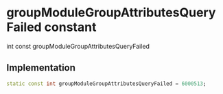 


# groupModuleGroupAttributesQueryFailed constant







int const groupModuleGroupAttributesQueryFailed
  







## Implementation

```dart
static const int groupModuleGroupAttributesQueryFailed = 6000513;
```







